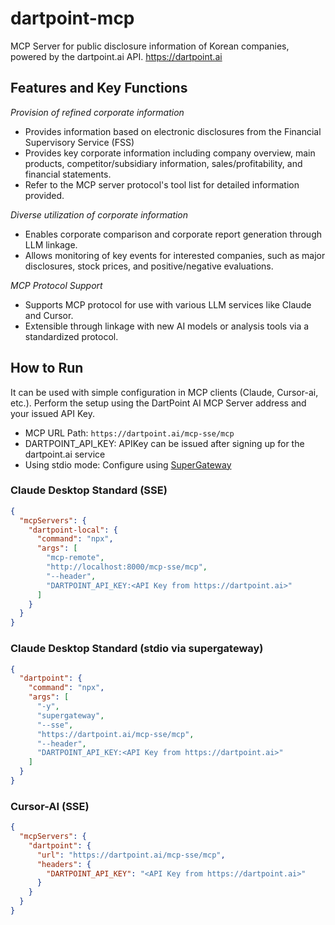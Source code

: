 # dartpoint-mcp
MCP Server for public disclosure information of Korean companies, powered by the dartpoint.ai API. https://dartpoint.ai

## Features and Key Functions
*Provision of refined corporate information*
- Provides information based on electronic disclosures from the Financial Supervisory Service (FSS)
- Provides key corporate information including company overview, main products, competitor/subsidiary information, sales/profitability, and financial statements.
- Refer to the MCP server protocol's tool list for detailed information provided.

*Diverse utilization of corporate information*
- Enables corporate comparison and corporate report generation through LLM linkage.
- Allows monitoring of key events for interested companies, such as major disclosures, stock prices, and positive/negative evaluations.

*MCP Protocol Support*
- Supports MCP protocol for use with various LLM services like Claude and Cursor.
- Extensible through linkage with new AI models or analysis tools via a standardized protocol.

## How to Run

It can be used with simple configuration in MCP clients (Claude, Cursor-ai, etc.).
Perform the setup using the DartPoint AI MCP Server address and your issued API Key.

- MCP URL Path: `https://dartpoint.ai/mcp-sse/mcp`
- DARTPOINT_API_KEY: APIKey can be issued after signing up for the dartpoint.ai service
- Using stdio mode: Configure using [SuperGateway](https://github.com/supercorp-ai/supergateway)

### Claude Desktop Standard (SSE)
```json
{
  "mcpServers": {
    "dartpoint-local": {
      "command": "npx",
      "args": [
        "mcp-remote",
        "http://localhost:8000/mcp-sse/mcp",
        "--header",
        "DARTPOINT_API_KEY:<API Key from https://dartpoint.ai>"
      ]
    }
  }
}
```

### Claude Desktop Standard (stdio via supergateway)
```json
{
  "dartpoint": {
    "command": "npx",
    "args": [
      "-y",
      "supergateway",
      "--sse",
      "https://dartpoint.ai/mcp-sse/mcp",
      "--header",
      "DARTPOINT_API_KEY:<API Key from https://dartpoint.ai>"
    ]
  }
}
```

### Cursor-AI (SSE)
```json
{
  "mcpServers": {
    "dartpoint": {
      "url": "https://dartpoint.ai/mcp-sse/mcp",
      "headers": {
        "DARTPOINT_API_KEY": "<API Key from https://dartpoint.ai>"
      }
    }
  }
}
```
